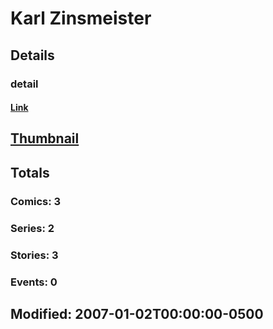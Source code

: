 # Karl  Zinsmeister 
## Details
### detail
#### [Link](http://marvel.com/comics/creators/859/karl_zinsmeister?utm_campaign=apiRef&utm_source=225578a89fc76f3d20fbffda5d17a88d)
## [Thumbnail](http://i.annihil.us/u/prod/marvel/i/mg/b/40/image_not_available.jpg)
## Totals
### Comics: 3
### Series: 2
### Stories: 3
### Events: 0
## Modified: 2007-01-02T00:00:00-0500